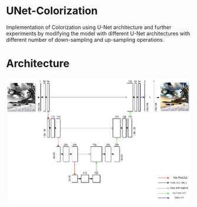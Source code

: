 # UNet-Colorization
Implementation of Colorization using U-Net architecture and further experiments by modifying the model with different U-Net architectures with different number of down-sampling and up-sampling operations.

# Architecture
<h3 align="center">
  <img src="Architecture.jpg" width="800">
</h3>

